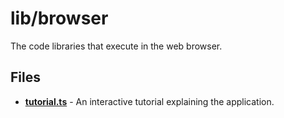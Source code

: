 # lib/browser
The code libraries that execute in the web browser.

## Files
<!-- Do not edit below this line.  Contents dynamically populated. -->

* **[tutorial.ts](tutorial.ts)** - An interactive tutorial explaining the application.